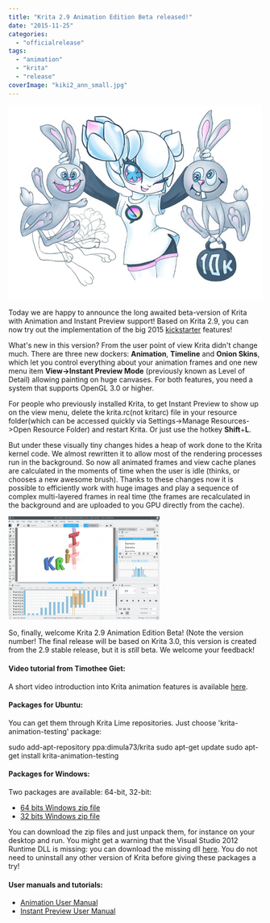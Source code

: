 ```yaml
---
title: "Krita 2.9 Animation Edition Beta released!"
date: "2015-11-25"
categories: 
  - "officialrelease"
tags: 
  - "animation"
  - "krita"
  - "release"
coverImage: "kiki2_ann_small.jpg"
---
```


[![kiki2_ann_small](images/kiki2_ann_small.jpg)](https://krita.org/wp-content/uploads/2015/11/kiki2_ann_small.jpg)

Today we are happy to announce the long awaited beta-version of Krita with Animation and Instant Preview support! Based on Krita 2.9, you can now try out the implementation of the big 2015 [kickstarter](https://www.kickstarter.com/projects/krita/krita-free-paint-app-lets-make-it-faster-than-phot) features!

What's new in this version? From the user point of view Krita didn't change much. There are three new dockers: **Animation**, **Timeline** and **Onion Skins**, which let you control everything about your animation frames and one new menu item **View->Instant Preview Mode** (previously known as Level of Detail) allowing painting on huge canvases. For both features, you need a system that supports OpenGL 3.0 or higher.

For people who previously installed Krita, to get Instant Preview to show up on the view menu, delete the krita.rc(not kritarc) file in your resource folder(which can be accessed quickly via Settings->Manage Resources->Open Resource Folder) and restart Krita. Or just use the hotkey **Shift**+**L**.

But under these visually tiny changes hides a heap of work done to the Krita kernel code. We almost rewritten it to allow most of the rendering processes run in the background. So now all animated frames and view cache planes are calculated in the moments of time when the user is idle (thinks, or chooses a new awesome brush). Thanks to these changes now it is possible to efficiently work with huge images and play a sequence of complex multi-layered frames in real time (the frames are recalculated in the background and are uploaded to you GPU directly from the cache).

[![krita_animation_1](images/krita_animation_1-300x205.png)](https://krita.org/wp-content/uploads/2015/11/krita_animation_1.png)

So, finally, welcome Krita 2.9 Animation Edition Beta! (Note the version number! The final release will be based on Krita 3.0, this version is created from the 2.9 stable release, but it is _still_ beta. We welcome your feedback!

#### Video tutorial from Timothee Giet:

A short video introduction into Krita animation features is available [here](http://timotheegiet.com/blog/anim/krita-2-9-animation-edition-beta.html).

#### Packages for Ubuntu:

You can get them through Krita Lime repositories. Just choose 'krita-animation-testing' package:

sudo add-apt-repository ppa:dimula73/krita
sudo apt-get update
sudo apt-get install krita-animation-testing 

#### Packages for Windows:

Two packages are available: 64-bit, 32-bit:

- [64 bits Windows zip file](http://files.kde.org/krita/windows/krita_2.9.9.2ae_beta_x64.zip)
- [32 bits Windows zip file](http://files.kde.org/krita/windows/krita_2.9.9.2ae_beta_x86.zip)

You can download the zip files and just unpack them, for instance on your desktop and run. You might get a warning that the Visual Studio 2012 Runtime DLL is missing: you can download the missing dll [here](https://www.microsoft.com/en-us/download/details.aspx?id=30679). You do not need to uninstall any other version of Krita before giving these packages a try!

#### User manuals and tutorials:

- [Animation User Manual](https://userbase.kde.org/Krita/Manual/Animation)
- [Instant Preview User Manual](https://userbase.kde.org/Krita/Manual/BrushEngines/LODstrokes)
